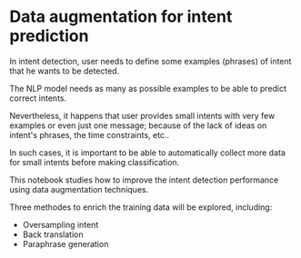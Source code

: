 # Data augmentation for intent prediction
In intent detection, user needs to define some examples (phrases) of intent that he wants to be detected.

The NLP model needs as many as possible examples to be able to predict correct intents.

Nevertheless, it happens that user provides small intents with very few examples or even just one message; because of the lack of ideas on intent's phrases, the time constraints, etc..

In such cases, it is important to be able to automatically collect more data for small intents before making classification.

This notebook studies how to improve the intent detection performance using data augmentation techniques.

Three methodes to enrich the training data will be explored, including:

* Oversampling intent
* Back translation
* Paraphrase generation
